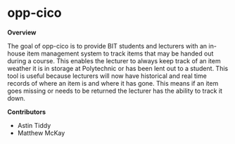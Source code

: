 # opp-cico

**Overview**

The goal of opp-cico is to provide BIT students and lecturers with an in-house item management system to track items that may be handed out during a course. This enables the lecturer to always keep track of an item weather it is in storage at Polytechnic or has been lent out to a student. This tool is useful because lecturers will now have historical and real time records of where an item is and where it has gone. This means if an item goes missing or needs to be returned the lecturer has the ability to track it down.

**Contributors**
- Astin Tiddy
- Matthew McKay
